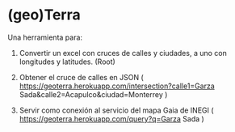 (geo)Terra
============

Una herramienta para:

1. Convertir un excel con cruces de calles y ciudades, a uno con longitudes y latitudes.
(Root)

2. Obtener el cruce de calles en JSON
( https://geoterra.herokuapp.com/intersection?calle1=Garza Sada&calle2=Acapulco&ciudad=Monterrey )

3. Servir como conexión al servicio del mapa Gaia de INEGI
( https://geoterra.herokuapp.com/query?q=Garza Sada )

